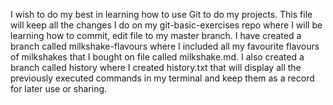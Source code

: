 I wish to do my best in learning how to use Git to do my projects.
This file will keep all the changes I do on my git-basic-exercises repo where I
 will be learning how to commit, edit file to my master branch.
I have created a branch called milkshake-flavours where I included all my 
favourite flavours of milkshakes that I bought on file called milkshake.md.
I also created a branch called history where I created history.txt that will
display all the previously executed commands in my terminal and keep them as
a record for later use or sharing.
